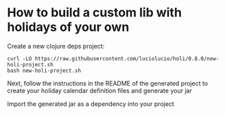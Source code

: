 # How to build a custom lib with holidays of your own

Create a new clojure deps project:

```
curl -LO https://raw.githubusercontent.com/luciolucio/holi/0.8.0/new-holi-project.sh
bash new-holi-project.sh
```

Next, follow the instructions in the README of the generated project to create
your holiday calendar definition files and generate your jar

Import the generated jar as a dependency into your project
